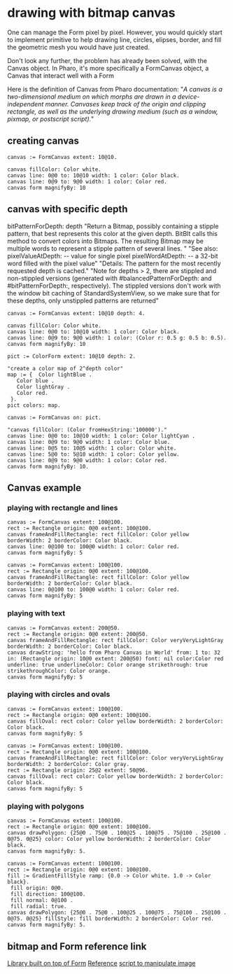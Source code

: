 # drawing with bitmap canvas

One can manage the Form pixel by pixel. However, you would quickly start to implement primitive to help drawing line, circles, elipses, border, and fill the geometric mesh you would have just created.

Don't look any further, the problem has already been solved, with the Canvas object. In Pharo, it's more specifically a FormCanvas object, a Canvas that interact well  with a Form

Here is the definition of Canvas from Pharo documentation:
"*A canvas is a two-dimensional medium on which morphs are drawn in a device-independent manner. Canvases keep track of the origin and clipping rectangle, as well as the underlying drawing medium (such as a window, pixmap, or postscript script).*"

## creating canvas

```smalltalk
canvas := FormCanvas extent: 10@10.

canvas fillColor: Color white.
canvas line: 0@0 to: 10@10 width: 1 color: Color black.
canvas line: 0@9 to: 9@0 width: 1 color: Color red.
canvas form magnifyBy: 10
```

## canvas with specific depth

bitPatternForDepth: depth
 "Return a Bitmap, possibly containing a stipple pattern, that best represents this color at the given depth. BitBlt calls this method to convert colors into Bitmaps. The resulting Bitmap may be multiple words to represent a stipple pattern of several lines.  "
 "See also: pixelValueAtDepth: -- value for single pixel
    pixelWordAtDepth: -- a 32-bit word filled with the pixel value"
 "Details: The pattern for the most recently requested depth is cached."
 "Note for depths > 2, there are stippled and non-stippled versions (generated with #balancedPatternForDepth: and #bitPatternForDepth:, respectively). The stippled versions don't work with the window bit caching of StandardSystemView, so we make sure that for these depths, only unstippled patterns are returned"

```smalltalk
canvas := FormCanvas extent: 10@10 depth: 4.

canvas fillColor: Color white.
canvas line: 0@0 to: 10@10 width: 1 color: Color black.
canvas line: 0@9 to: 9@0 width: 1 color: (Color r: 0.5 g: 0.5 b: 0.5).
canvas form magnifyBy: 10
```

```smalltalk
pict := ColorForm extent: 10@10 depth: 2.

"create a color map of 2^depth color"
map := {  Color lightBlue .
   Color blue .
   Color lightGray .
   Color red.
 }.
pict colors: map.

canvas := FormCanvas on: pict.

"canvas fillColor: (Color fromHexString:'100000')."
canvas line: 0@0 to: 10@10 width: 1 color: Color lightCyan .
canvas line: 0@9 to: 9@0 width: 1 color: Color blue.
canvas line: 0@5 to: 10@5 width: 1 color: Color white.
canvas line: 5@0 to: 5@10 width: 1 color: Color yellow.
canvas line: 0@9 to: 9@0 width: 1 color: Color red.
canvas form magnifyBy: 10.
```

## Canvas example

### playing with rectangle and lines

```smalltalk
canvas := FormCanvas extent: 100@100.
rect := Rectangle origin: 0@0 extent: 100@100.
canvas frameAndFillRectangle: rect fillColor: Color yellow borderWidth: 2 borderColor: Color black.
canvas line: 0@100 to: 100@0 width: 1 color: Color red.
canvas form magnifyBy: 5
```

```smalltalk
canvas := FormCanvas extent: 100@100.
rect := Rectangle origin: 0@0 extent: 100@100.
canvas frameAndFillRectangle: rect fillColor: Color yellow borderWidth: 2 borderColor: Color black.
canvas line: 0@100 to: 100@0 width: 1 color: Color red.
canvas form magnifyBy: 5
```

### playing with text

```smalltalk
canvas := FormCanvas extent: 200@50.
rect := Rectangle origin: 0@0 extent: 200@50.
canvas frameAndFillRectangle: rect fillColor: Color veryVeryLightGray borderWidth: 2 borderColor: Color black.
canvas drawString: 'hello from Pharo Canvas in World' from: 1 to: 32 in: (Rectangle origin: 10@0 extent: 200@50) font: nil color:Color red underline: true underlineColor: Color orange strikethrough: true strikethroughColor: Color orange.
canvas form magnifyBy: 5
```

### playing with circles and ovals

```smalltalk
canvas := FormCanvas extent: 100@100.
rect := Rectangle origin: 0@0 extent: 100@100.
canvas fillOval: rect color: Color yellow borderWidth: 2 borderColor: Color black.
canvas form magnifyBy: 5
```

```smalltalk
canvas := FormCanvas extent: 100@100.
rect := Rectangle origin: 0@0 extent: 100@100.
canvas frameAndFillRectangle: rect fillColor: Color veryVeryLightGray borderWidth: 2 borderColor: Color gray.
rect := Rectangle origin: 25@2 extent: 50@96.
canvas fillOval: rect color: Color yellow borderWidth: 2 borderColor: Color black.
canvas form magnifyBy: 5
```

### playing with polygons

```smalltalk
canvas := FormCanvas extent: 100@100.
rect := Rectangle origin: 0@0 extent: 100@100.
canvas drawPolygon: {25@0 . 75@0 . 100@25 . 100@75 . 75@100 . 25@100 . 0@75. 0@25} color: Color yellow borderWidth: 2 borderColor: Color black.
canvas form magnifyBy: 5.
```

```smalltalk
canvas := FormCanvas extent: 100@100.
rect := Rectangle origin: 0@0 extent: 100@100.
fill := GradientFillStyle ramp: {0.0 -> Color white. 1.0 -> Color black}.
 fill origin: 0@0.
 fill direction: 100@100.
 fill normal: 0@100 .
 fill radial: true.
canvas drawPolygon: {25@0 . 75@0 . 100@25 . 100@75 . 75@100 . 25@100 . 0@75. 0@25} fillStyle: fill borderWidth: 2 borderColor: Color red.
canvas form magnifyBy: 5.
```

## bitmap and Form reference link

[Library built on top of Form](https://github.com/pablo1n7/ImageForm)
[Reference](http://paulbourke.net/dataformats/bitmaps/)
[script to manipulate image](https://80738163270632.blogspot.com/2018/10/pharo-script-of-day-proto-proto-image.html)
